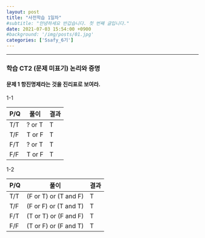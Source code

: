 ```yaml
---
layout: post
title: "사전학습 1일차"
#subtitle: "안녕하세요 반갑습니다. 첫 번째 글입니다."
date: 2021-07-03 15:54:00 +0900
#background: '/img/posts/01.jpg'
categories: ['Ssafy_6기']
---
```

___

### 학습 CT2 (문제 미표기) 논리와 증명

#### 문제 1 항진명제라는 것을 진리표로 보여라.

1-1

|P/Q|풀이|결과|
|------|---|---|
|T/T|? or T|T|
|T/F|T or F|T|
|F/T|? or T|T|
|F/F|T or F|T|

1-2

|P/Q|풀이|결과|
|------|---|---|
|T/T|(F or T) or (T and F)|T|
|T/F|(F or F) or (T and T)|T|
|F/T|(T or T) or (F and F)|T|
|F/F|(T or F) or (F and T)|T|
